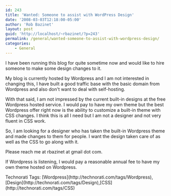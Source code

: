 ```yaml
---
id: 243
title: 'Wanted: Someone to assist with WordPress Design'
date: '2008-03-03T12:18:00-05:00'
author: 'Rob Bazinet'
layout: post
guid: 'http://localhost/~rbazinet/?p=243'
permalink: /general/wanted-someone-to-assist-with-wordpress-design/
categories:
    - General
---
```


I have been running this blog for quite sometime now and would like to hire someone to make some design changes to it.

My blog is currently hosted by Wordpress and I am not interested in changing this, I have built a good traffic base with the basic domain from Wordpress and also don't want to deal with self-hosting.

With that said, I am not impressed by the current built-in designs at the free Wordpress hosted service. I would pay to have my own theme but the best Wordpress offer right now is the ability to customize a built-in theme with CSS changes. I think this is all I need but I am not a designer and not very fluent in CSS work.

So, I am looking for a designer who has taken the built-in Wordpress theme and made changes to them for people. I want the design taken care of as well as the CSS to go along with it.

Please reach me at rbazinet at gmail dot com.

If Wordpress is listening, I would pay a reasonable annual fee to have my own theme hosted on Wordpress.

<div class="wlWriterSmartContent" style="display:inline;margin:0;padding:0;">Technorati Tags: [Wordpress](http://technorati.com/tags/Wordpress),[Design](http://technorati.com/tags/Design),[CSS](http://technorati.com/tags/CSS)</div>